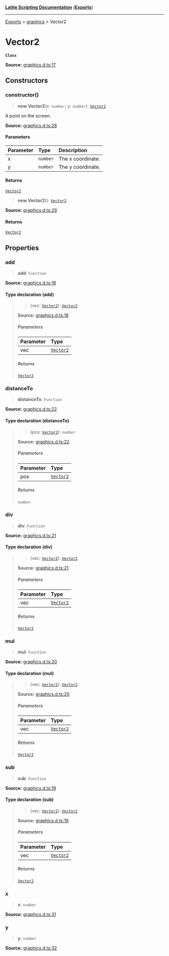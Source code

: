 [**Latite Scripting Documentation**](../../README.md) ([**Exports**](../../exports.md))

---

[Exports](../../exports.md) > [graphics](../index.md) > Vector2

# Vector2

**`Class`**

**Source:** [graphics.d.ts:17](https://github.com/LatiteScripting/latitescripting.github.io/blob/b8f7d69/definitions/graphics.d.ts#L17)

## Constructors

### constructor()

> **new Vector2**(x: `number`, y: `number`): [`Vector2`](class.Vector2.md)

A point on the screen.

**Source:** [graphics.d.ts:28](https://github.com/LatiteScripting/latitescripting.github.io/blob/b8f7d69/definitions/graphics.d.ts#L28)

#### Parameters

| Parameter | Type     | Description       |
| :-------- | :------- | :---------------- |
| x         | `number` | The x coordinate. |
| y         | `number` | The y coordinate. |

#### Returns

[`Vector2`](class.Vector2.md)

> **new Vector2**(): [`Vector2`](class.Vector2.md)

**Source:** [graphics.d.ts:29](https://github.com/LatiteScripting/latitescripting.github.io/blob/b8f7d69/definitions/graphics.d.ts#L29)

#### Returns

[`Vector2`](class.Vector2.md)

## Properties

### add

> **add**: `Function`

**Source:** [graphics.d.ts:18](https://github.com/LatiteScripting/latitescripting.github.io/blob/b8f7d69/definitions/graphics.d.ts#L18)

#### Type declaration (add)

> > (vec: [`Vector2`](class.Vector2.md)): [`Vector2`](class.Vector2.md)
>
> **Source:** [graphics.d.ts:18](https://github.com/LatiteScripting/latitescripting.github.io/blob/b8f7d69/definitions/graphics.d.ts#L18)
>
> ##### Parameters
>
> | Parameter | Type                          |
> | :-------- | :---------------------------- |
> | vec       | [`Vector2`](class.Vector2.md) |
>
> ##### Returns
>
> [`Vector2`](class.Vector2.md)

### distanceTo

> **distanceTo**: `Function`

**Source:** [graphics.d.ts:22](https://github.com/LatiteScripting/latitescripting.github.io/blob/b8f7d69/definitions/graphics.d.ts#L22)

#### Type declaration (distanceTo)

> > (pos: [`Vector2`](class.Vector2.md)): `number`
>
> **Source:** [graphics.d.ts:22](https://github.com/LatiteScripting/latitescripting.github.io/blob/b8f7d69/definitions/graphics.d.ts#L22)
>
> ##### Parameters
>
> | Parameter | Type                          |
> | :-------- | :---------------------------- |
> | pos       | [`Vector2`](class.Vector2.md) |
>
> ##### Returns
>
> `number`

### div

> **div**: `Function`

**Source:** [graphics.d.ts:21](https://github.com/LatiteScripting/latitescripting.github.io/blob/b8f7d69/definitions/graphics.d.ts#L21)

#### Type declaration (div)

> > (vec: [`Vector2`](class.Vector2.md)): [`Vector2`](class.Vector2.md)
>
> **Source:** [graphics.d.ts:21](https://github.com/LatiteScripting/latitescripting.github.io/blob/b8f7d69/definitions/graphics.d.ts#L21)
>
> ##### Parameters
>
> | Parameter | Type                          |
> | :-------- | :---------------------------- |
> | vec       | [`Vector2`](class.Vector2.md) |
>
> ##### Returns
>
> [`Vector2`](class.Vector2.md)

### mul

> **mul**: `Function`

**Source:** [graphics.d.ts:20](https://github.com/LatiteScripting/latitescripting.github.io/blob/b8f7d69/definitions/graphics.d.ts#L20)

#### Type declaration (mul)

> > (vec: [`Vector2`](class.Vector2.md)): [`Vector2`](class.Vector2.md)
>
> **Source:** [graphics.d.ts:20](https://github.com/LatiteScripting/latitescripting.github.io/blob/b8f7d69/definitions/graphics.d.ts#L20)
>
> ##### Parameters
>
> | Parameter | Type                          |
> | :-------- | :---------------------------- |
> | vec       | [`Vector2`](class.Vector2.md) |
>
> ##### Returns
>
> [`Vector2`](class.Vector2.md)

### sub

> **sub**: `Function`

**Source:** [graphics.d.ts:19](https://github.com/LatiteScripting/latitescripting.github.io/blob/b8f7d69/definitions/graphics.d.ts#L19)

#### Type declaration (sub)

> > (vec: [`Vector2`](class.Vector2.md)): [`Vector2`](class.Vector2.md)
>
> **Source:** [graphics.d.ts:19](https://github.com/LatiteScripting/latitescripting.github.io/blob/b8f7d69/definitions/graphics.d.ts#L19)
>
> ##### Parameters
>
> | Parameter | Type                          |
> | :-------- | :---------------------------- |
> | vec       | [`Vector2`](class.Vector2.md) |
>
> ##### Returns
>
> [`Vector2`](class.Vector2.md)

### x

> **x**: `number`

**Source:** [graphics.d.ts:31](https://github.com/LatiteScripting/latitescripting.github.io/blob/b8f7d69/definitions/graphics.d.ts#L31)

### y

> **y**: `number`

**Source:** [graphics.d.ts:32](https://github.com/LatiteScripting/latitescripting.github.io/blob/b8f7d69/definitions/graphics.d.ts#L32)
